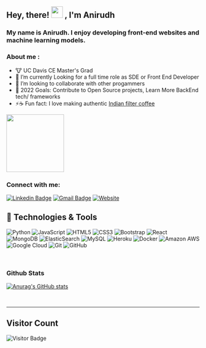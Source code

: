 ## Hey, there! <img src="https://raw.githubusercontent.com/MartinHeinz/MartinHeinz/master/wave.gif" width="30px"> , I'm Anirudh 
### My name is Anirudh. I enjoy developing front-end websites and machine learning models.

### About me :

  - :cow: UC Davis CE Master's Grad
  - :rocket: I’m currently Looking for a full time role as SDE or Front End Developer 
  - 👯 I’m looking to collaborate with other progammers
  - 🥅 2022 Goals: Contribute to Open Source projects, Learn More BackEnd tech/ frameworks
  - ⚡:coffee: Fun fact: I love making authentic [Indian filter coffee](https://en.wikipedia.org/wiki/Indian_filter_coffee)
   <img height="150" src="https://github.com/anirudhsuresh/ReadMe/blob/main/coffee_ani.jpg">

<br />


### Connect with me:

[![Linkedin Badge](https://img.shields.io/badge/-anirudh_ramchandran-blue?style=flat-square&logo=Linkedin&logoColor=white&link=https://www.linkedin.com/in/anirudh-ramchandran//)](https://www.linkedin.com/in/anirudh-ramchandran)
[![Gmail Badge](https://img.shields.io/badge/-aniramch@ucdavis.edu-c14438?style=flat-square&logo=Gmail&logoColor=white&link=mailto:aniramch@ucdavis.edu)](mailto:aniramch@ucdavis.edu)
[![Website](https://img.shields.io/website?label=anirudh-suresh-ramchandran.web.app.com&sstyle=flat-square&url=https%3A%2F%2Fcodestackr.com)](https://anirudh-suresh-ramchandran.web.app/)


## 🔧 Technologies & Tools


![Python](https://img.shields.io/badge/-Python-black?style=flat-square&logo=Python)
![JavaScript](https://img.shields.io/badge/-JavaScript-black?style=flat-square&logo=javascript)
![HTML5](https://img.shields.io/badge/-HTML5-E34F26?style=flat-square&logo=html5&logoColor=white)
![CSS3](https://img.shields.io/badge/-CSS3-1572B6?style=flat-square&logo=css3)
![Bootstrap](https://img.shields.io/badge/-Bootstrap-563D7C?style=flat-square&logo=bootstrap)
![React](https://img.shields.io/badge/-React-black?style=flat-square&logo=react)
![MongoDB](https://img.shields.io/badge/-MongoDB-black?style=flat-square&logo=mongodb)
![ElasticSearch](https://img.shields.io/badge/-ElasticSearch-005571?style=flat-square&logo=elasticsearch)
![MySQL](https://img.shields.io/badge/-MySQL-black?style=flat-square&logo=mysql)
![Heroku](https://img.shields.io/badge/-Heroku-430098?style=flat-square&logo=heroku)
![Docker](https://img.shields.io/badge/-Docker-black?style=flat-square&logo=docker)
![Amazon AWS](https://img.shields.io/badge/Amazon%20AWS-232F3E?style=flat-square&logo=amazon-aws)
![Google Cloud](https://img.shields.io/badge/Google%20Cloud-black?style=flat-square&logo=google-cloud)
![Git](https://img.shields.io/badge/-Git-black?style=flat-square&logo=git)
![GitHub](https://img.shields.io/badge/-GitHub-181717?style=flat-square&logo=github)

<br />


### Github Stats

[![Anurag's GitHub stats](https://github-readme-stats.vercel.app/api?username=anirudhsuresh&hide=contribs,prs&theme=radical)](https://github.com/anuraghazra/github-readme-stats)

<br />



<!-- ### Top Languages

![Top Languages](https://github-readme-stats.vercel.app/api/top-langs/?username=anirudhsuresh&hide=TeX&layout=compact&theme=radical) -->

<!-- 
<br />

<br />
 -->


---
## Visitor Count
![Visitor Badge](https://visitor-badge.laobi.icu/badge?page_id=anirudhsuresh)
<!-- ![Visitor Count](https://profile-counter.glitch.me/{anirudhsuresh}/count.svg) -->

